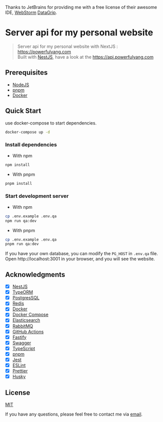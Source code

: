 Thanks to JetBrains for providing me with a free license of their awesome IDE, [WebStorm](https://www.jetbrains.com/webstorm/) [DataGrip](https://www.jetbrains.com/datagrip/).

# Server api for my personal website

> Server api for my personal website with NextJS : https://powerfulyang.com  
> Built with [NestJS](https://nestjs.com/), have a look at the https://api.powerfulyang.com

## Prerequisites

- [NodeJS](https://nodejs.org/en/download/)
- [pnpm](https://pnpm.io/installation)
- [Docker](https://www.docker.com/products/docker-desktop)

## Quick Start

use docker-compose to start dependencies.

```bash
docker-compose up -d
```

### Install dependencies

- With npm

```bash
npm install
```

- With pnpm

```bash
pnpm install
```

### Start development server

- With npm

```bash
cp .env.example .env.qa
npm run qa:dev
```

- With pnpm

```bash
cp .env.example .env.qa
pnpm run qa:dev
```

If you have your own database, you can modify the `PG_HOST` in `.env.qa` file.  
Open http://localhost:3001 in your browser, and you will see the website.

## Acknowledgments

- [x] [NestJS](https://nestjs.com/)
- [x] [TypeORM](https://typeorm.io/#/)
- [x] [PostgresSQL](https://www.postgresql.org/)
- [x] [Redis](https://redis.io/)
- [x] [Docker](https://www.docker.com/)
- [x] [Docker Compose](https://docs.docker.com/compose/)
- [x] [Elasticsearch](https://www.elastic.co/)
- [x] [RabbitMQ](https://www.rabbitmq.com/)
- [x] [GitHub Actions](https://github.com/features/actions)
- [x] [Fastify](https://www.fastify.io/)
- [x] [Swagger](https://swagger.io/)
- [x] [TypeScript](https://www.typescriptlang.org/)
- [x] [pnpm](https://pnpm.io/)
- [x] [Jest](https://jestjs.io/)
- [x] [ESLint](https://eslint.org/)
- [x] [Prettier](https://prettier.io/)
- [x] [Husky](https://typicode.github.io/husky/#/)

## License

[MIT](./LICENSE)

If you have any questions, please feel free to contact me via [email](mailto:i@powerfulyang.com).
